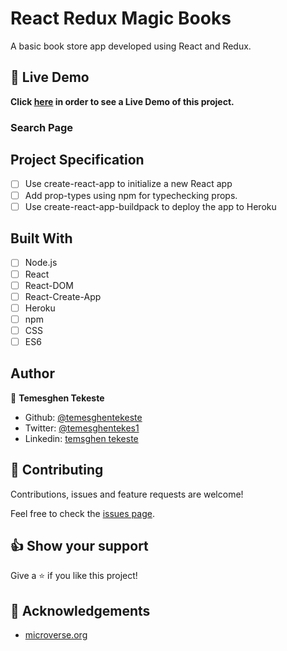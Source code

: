 # React Redux Magic Books

A basic book store app developed using React and Redux.

## 🔴 Live Demo

**Click [here](https://magicbooks-temesghen.herokuapp.com/) in order to see a Live Demo of this project.**

### Search Page

## Project Specification

- [ ] Use create-react-app to initialize a new React app
- [ ] Add prop-types using npm for typechecking props.
- [ ] Use create-react-app-buildpack to deploy the app to Heroku

## Built With

- [ ] Node.js
- [ ] React
- [ ] React-DOM
- [ ] React-Create-App
- [ ] Heroku
- [ ] npm
- [ ] CSS
- [ ] ES6

## Author

👤 **Temesghen Tekeste**

- Github: [@temesghentekeste](https://github.com/temesghentekeste)
- Twitter: [@temesghentekes1](https://twitter.com/temesghentekes1)
- Linkedin: [temsghen tekeste](https://www.linkedin.com/in/temesghentekeste/)

## 🤝 Contributing

Contributions, issues and feature requests are welcome!

Feel free to check the [issues page](https://github.com/temesghentekeste/react-redux-magic-books/issues).

## 👍 Show your support

Give a ⭐️ if you like this project!

## :clap: Acknowledgements

- <a href="https://www.microverse.org/" target="_blank">microverse.org</a>
  </a>
